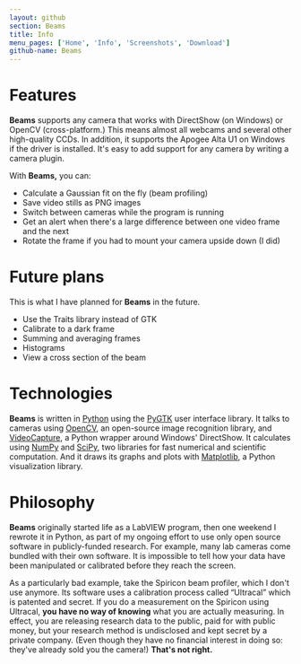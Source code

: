 ```yaml
---
layout: github
section: Beams
title: Info
menu_pages: ['Home', 'Info', 'Screenshots', 'Download']
github-name: Beams
---
```

# Features #

**Beams** supports any camera that works with DirectShow (on Windows) or OpenCV (cross-platform.)
This means almost all webcams and several other high-quality CCDs.
In addition, it supports the Apogee Alta U1 on Windows if the driver is installed.
It's easy to add support for any camera by writing a camera plugin.

With **Beams,** you can:
* Calculate a Gaussian fit on the fly (beam profiling)
* Save video stills as PNG images
* Switch between cameras while the program is running
* Get an alert when there's a large difference between one video frame and the next
* Rotate the frame if you had to mount your camera upside down (I did)

# Future plans #

This is what I have planned for **Beams** in the future.
* Use the Traits library instead of GTK
* Calibrate to a dark frame
* Summing and averaging frames
* Histograms
* View a cross section of the beam

# Technologies #

**Beams** is written in [Python](http://www.python.org/) using the [PyGTK](http://pygtk.org/) user interface library.
It talks to cameras using [OpenCV](http://opencv.willowgarage.com/wiki/), an open-source image recognition library, and [VideoCapture](http://videocapture.sourceforge.net/), a Python wrapper around Windows' DirectShow.
It calculates using [NumPy](http://numpy.scipy.org/) and [SciPy](http://www.scipy.org/), two libraries for fast numerical and scientific computation.
And it draws its graphs and plots with [Matplotlib](http://matplotlib.sourceforge.net/), a Python visualization library.

# Philosophy #

**Beams** originally started life as a LabVIEW program, then one weekend I rewrote it in Python, as part of my ongoing effort to use only open source software in publicly-funded research.
For example, many lab cameras come bundled with their own software.
It is impossible to tell how your data have been manipulated or calibrated before they reach the screen.

As a particularly bad example, take the Spiricon beam profiler, which I don't use anymore.
Its software uses a calibration process called “Ultracal” which is patented and secret.
If you do a measurement on the Spiricon using Ultracal, **you have no way of knowing** what you are actually measuring.
In effect, you are releasing research data to the public, paid for with public money, but your research method is undisclosed and kept secret by a private company.
(Even though they have no financial interest in doing so: they've already sold you the camera!)
**That's not right.**

